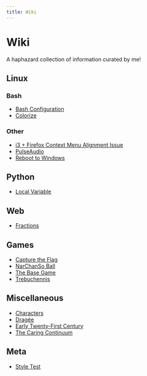 ```yaml
---
title: Wiki
---
```


<div class=compact-headings>
<h1 class=hidden>Wiki</h1>

A haphazard collection of information curated by me!

## Linux

### Bash

* [Bash Configuration](linux/bash-configuration/)
* [Colorize](linux/colorize/)

### Other

* [i3 + Firefox Context Menu Alignment Issue](linux/i3-firefox-context-menu-alignment-issue/)
* [PulseAudio](linux/pulseaudio/)
* [Reboot to Windows](linux/reboot-to-windows/)

## Python

* [Local Variable](python/local-variable/)

## Web

* [Fractions](web/fractions/)

## Games

* [Capture the Flag](games/capture-the-flag/)
* [NarChanSo Ball](games/narchanso-ball/)
* [The Base Game](games/the-base-game/)
* [Trebuchennis](games/trebuchennis/)

## Miscellaneous

* [Characters](characters/)
* [Dragée](dragee)
* [Early Twenty-First Century](early-twenty-first-century/)
* [The Caring Continuum](the-caring-continuum/)

## Meta

* [Style Test](meta/style-test/)

</div>
